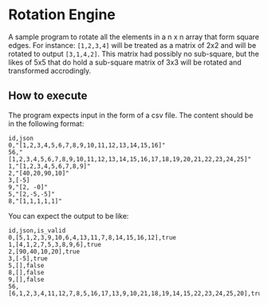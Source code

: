 # Rotation Engine

A sample program to rotate all the elements in a n x n array that form square edges. For instance: `[1,2,3,4]` will be treated as a matrix of 2x2 and will be rotated to output `[3,1,4,2]`. This matrix had possibly no sub-square, but the likes of 5x5 that do hold a sub-square matrix of 3x3 will be rotated and transformed accrodingly.

## How to execute
The program expects input in the form of a csv file. The content should be in the following format:
```
id,json
0,"[1,2,3,4,5,6,7,8,9,10,11,12,13,14,15,16]"
56,"[1,2,3,4,5,6,7,8,9,10,11,12,13,14,15,16,17,18,19,20,21,22,23,24,25]"
1,"[1,2,3,4,5,6,7,8,9]"
2,"[40,20,90,10]"
3,[-5]
9,"[2, -0]"
5,"[2,-5,-5]"
8,"[1,1,1,1,1]"
```

You can expect the output to be like:
```
id,json,is_valid
0,[5,1,2,3,9,10,6,4,13,11,7,8,14,15,16,12],true
1,[4,1,2,7,5,3,8,9,6],true
2,[90,40,10,20],true
3,[-5],true
5,[],false
8,[],false
9,[],false
56,[6,1,2,3,4,11,12,7,8,5,16,17,13,9,10,21,18,19,14,15,22,23,24,25,20],true
```